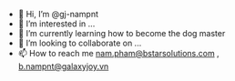 - 👋 Hi, I’m @gj-nampnt
- 👀 I’m interested in ...
- 🌱 I’m currently learning how to become the dog master
- 💞️ I’m looking to collaborate on ...
- 📫 How to reach me nam.pham@bstarsolutions.com , b.nampnt@galaxyjoy.vn

<!---
gj-nampnt/gj-nampnt is a ✨ special ✨ repository because its `README.md` (this file) appears on your GitHub profile.
You can click the Preview link to take a look at your changes.
--->
